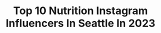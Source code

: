 ---
title: Top 10 Nutrition Instagram Influencers In Seattle In 2023
description: >-
  Find top nutrition Instagram influencers in Seattle in 2023. Most popular hashtags: #healthylifestyle #healthyeating #nutrition #fitness.
platform: Instagram
hits: 6
text_top: Discover the best Instagram profiles on inBeat.
text_bottom: Our platform aggregates 6 Instagram influencers like this in Seattle, United States for you to work with.
profiles:
  - username: "happy.healthy.hayley"
    fullname: >-
      Hayley MacLean, MS
    bio: >-
      Plant enthusiast 🌱 Seattle📍 Tattoo collector ✨ Former pigeon lady 🐦 #rd2be #nutrition #happyhealthyhayley #tattooeddietitian
    location: "United States"
    followers: 3911
    engagement: 1165
    commentsToLikes: 0.398045
    id: ck5ce58sokcfy0i118ytqatxw
    verified: false
    hashtags: "#vegetarianrecipes, #todaybreakfast, #healthylifestyle, #wearblackeatcolors"
  - username: "deshawnshead"
    fullname: >-
      DeShawn Shead
    bio: >-
      NFL CB | SB48 Champ | Husband to @mrs_jshead | Proud Father of 2 | 2X NFC Champ | From Palmdale, CA | PSU Grad | TW: @dshead24
    location: "United States"
    followers: 117474
    engagement: 312
    commentsToLikes: 0.023182
    id: ck0twtzxdgq9y0i192da6s3af
    verified: true
    hashtags: "#squad, #fitness, #exercise, #family"
  - username: "getupwithhannah"
    fullname: >-
      Hannah Hutson | Coach
    bio: >-
      I empower women to embrace their bodies, find joy in movement, and heal their relationship with food through mindset coaching — 👇WORK WITH ME👇 —
    location: "United States"
    followers: 72697
    engagement: 114
    commentsToLikes: 0.037005
    id: ck5bzqw3vro9k0i11wstixlkk
    verified: false
    hashtags: "#fitnesscoach, #seattlefitness, #strongwomen, #kettlebelltraining"
  - username: "lukahocevar"
    fullname: >-
      Luka Hocevar - Coach
    bio: >-
      🏀 Ex Pro Player 🎯 Body Transformation & Fit Biz Coach DM me “coach” to apply 4 personal Coaching Vigor Ground Summit is LIVE👇🏼
    location: "United States"
    followers: 58987
    engagement: 100
    commentsToLikes: 0.040155
    id: ck5hdqqv5ovir0i11cdqskgh4
    verified: false
    hashtags: "#sportsperformance, #fitnesstips, #fatloss, #fitnessmotivation"
  - username: "lovechickpea"
    fullname: >-
      Dhale Larsen
    bio: >-
      Meatless since 2016 🌍🌱 Pacific Northwest📍 @dhalepickles 🤙🏻🇲🇵 v e g a n r e c i p e s
    location: "United States"
    followers: 2919
    engagement: 1286
    commentsToLikes: 0.316920
    id: ckf5ts5y5im270j23fcxlx3ce
    verified: false
    hashtags: "#foodpornshare, #veganrecipes, #plantbased, #foodiesofinstagram"
  - username: "ascending_maria"
    fullname: >-
      Maria 🌸 Aerial | Yoga | Fit
    bio: >-
      Certified Yoga Instructor Certified Aerial Yoga and Fitness Instructor Holistic Lifestyle Plant Eater 🌱 📍Orlando,FL
    location: "United States"
    followers: 2240
    engagement: 1187
    commentsToLikes: 0.081232
    id: ckap7ccqwjgja0i786klrpus5
    verified: false
    hashtags: "#healthyliving, #spiritualawakening, #namaste, #awakening"
  - username: "saschafitness"
    fullname: >-
      Sascha Barboza
    bio: >-
      Fitness-Nutrition Coach CEO- Sascha Fitness Corp Book author Mamá Youtube: Sascha Fitness 📧info@saschafitness.com @saschafitnessmarket 🛒⬇️Shop
    location: "United States"
    followers: 5312363
    engagement: 450
    commentsToLikes: 0.010945
    id: ck13c63ygyssj0i19zjq0l5d2
    verified: true
    hashtags: "#11, #blackwidow"
  - username: "becca_denae"
    fullname: >-
      Rebecca | CPT
    bio: >-
      I help individuals become their most confident selves through strength and performance training, and nutrition coaching 💪🏽 @rpstrength: BECCADENAE
    location: "United States"
    followers: 9845
    engagement: 2817
    commentsToLikes: 0.044594
    id: clcbv5majoymz0j08d1s754s0
    verified: false
    hashtags: "#strongwomen, #tboathletes, #personaltrainer, #tbotraining"
  - username: "alphaburnfit"
    fullname: >-
      Alphaburn | Duke Ihenacho
    bio: >-
      Helping men and women make total health and lifestyle transformations through exercise and nutrition 🔥
    location: "United States"
    followers: 50336
    engagement: 566
    commentsToLikes: 0.024146
    id: clcbv5mrmoyxg0j0898qixrs4
    verified: false
    hashtags: "#becometheheat, #alphaburn"
  - username: "purely_healthy_living"
    fullname: >-
      María | Easy Healthy Recipes
    bio: >-
      • Fun, Creative & Easy Healthy Recipes👩🏼‍🍳🌿 • Nutritionist🥑 • Bilingüal 🇺🇸 // 🇲🇽
    location: "United States"
    followers: 34482
    engagement: 343
    commentsToLikes: 0.411498
    id: ck0u9yj1jawhj0i19xe005yl5
    verified: false
    hashtags: "#prozis, #vegan, #lowcarb, #glutenfree"
---